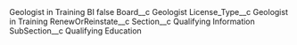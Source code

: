 <?xml version="1.0" encoding="UTF-8"?>
<CustomMetadata xmlns="http://soap.sforce.com/2006/04/metadata" xmlns:xsi="http://www.w3.org/2001/XMLSchema-instance" xmlns:xsd="http://www.w3.org/2001/XMLSchema">
    <label>Geologist in Training BI</label>
    <protected>false</protected>
    <values>
        <field>Board__c</field>
        <value xsi:type="xsd:string">Geologist</value>
    </values>
    <values>
        <field>License_Type__c</field>
        <value xsi:type="xsd:string">Geologist in Training</value>
    </values>
    <values>
        <field>RenewOrReinstate__c</field>
        <value xsi:nil="true"/>
    </values>
    <values>
        <field>Section__c</field>
        <value xsi:type="xsd:string">Qualifying Information</value>
    </values>
    <values>
        <field>SubSection__c</field>
        <value xsi:type="xsd:string">Qualifying Education</value>
    </values>
</CustomMetadata>
